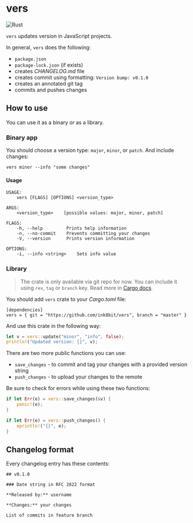 # vers

![Rust](https://github.com/ink8bit/vers/workflows/Rust/badge.svg)

`vers` updates version in JavaScript projects.

In general, `vers` does the following:

- `package.json`
- `package-lock.json` (if exists)
- creates *CHANGELOG.md* file
- creates commit using formatting: `Version bump: v0.1.0`
- creates an annotated git tag
- commits and pushes changes

## How to use

You can use it as a binary or as a library.

### Binary app

You should choose a version type: `major`, `minor`, or `patch`. And include changes:

```
vers minor --info "some changes"
```

#### Usage

```
USAGE:
    vers [FLAGS] [OPTIONS] <version_type>

ARGS:
    <version_type>    [possible values: major, minor, patch]

FLAGS:
    -h, --help         Prints help information
    -n, --no-commit    Prevents committing your changes
    -V, --version      Prints version information

OPTIONS:
    -i, --info <string>    Sets info value
```

### Library

> The crate is only available via git repo for now. You can include it using `rev`, `tag` or `branch` key. Read more in [Cargo docs](https://doc.rust-lang.org/cargo/reference/specifying-dependencies.html#specifying-dependencies-from-git-repositories).

You should add `vers` crate to your *Cargo.toml* file:

```
[dependencies]
vers = { git = "https://github.com/ink8bit/vers", branch = "master" }
```

And use this crate in the following way:

```rust
let v = vers::update("minor", "info", false);
println!("Updated version: {}", v);
```

There are two more public functions you can use:

- `save_changes` - to commit and tag your changes with a provided version string
- `push_changes` - to upload your changes to the remote

Be sure to check for errors while using these two functions:

```rust
if let Err(e) = vers::save_changes(&v) {
    panic!(e);
}

if let Err(e) = vers::push_changes() {
    eprintln!("{}", e);
}
```

## Changelog format

Every changelog entry has these contents:

```
## v0.1.0

### Date string in RFC 2822 format

**Released by:** username

**Changes:** your changes

List of commits in feature branch
```
